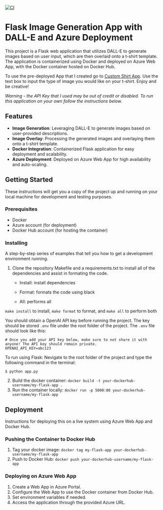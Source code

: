 [![CI](https://github.com/tommymmcguire/indivproj4/actions/workflows/main.yml/badge.svg)](https://github.com/tommymmcguire/indivproj4/actions/workflows/main.yml)

# Flask Image Generation App with DALL-E and Azure Deployment

This project is a Flask web application that utilizes DALL-E to generate images based on user input, which are then overlaid onto a t-shirt template. The application is containerized using Docker and deployed on Azure Web App, with the Docker container hosted on Docker Hub.

To use the pre-deployed App that I created go to [Custom Shirt App](https://customshirt.azurewebsites.net/). Use the text box to input the type of image you would like on your t-shirt. Enjoy and be creative!

*Warning - the API Key that I used may be out of credit or disabled. To run this application on your own follow the instructions below.*

## Features

- **Image Generation**: Leveraging DALL-E to generate images based on user-provided descriptions.
- **Image Overlay**: Processing the generated images and overlaying them onto a t-shirt template.
- **Docker Integration**: Containerized Flask application for easy deployment and scalability.
- **Azure Deployment**: Deployed on Azure Web App for high availability and auto-scaling.

## Getting Started

These instructions will get you a copy of the project up and running on your local machine for development and testing purposes.

### Prerequisites

- Docker
- Azure account (for deployment)
- Docker Hub account (for hosting the container)

### Installing

A step-by-step series of examples that tell you how to get a development environment running.

1. Clone the repository
Makefile and a requirements.txt to install all of the dependencies and assist in formating the code.

      - Install: install dependencies

      - Format: formats the code using black
      
      - All: performs all


`make install` to install, `make format` to format, and `make all` to perform both

You should obtain a OpenAI API key before running the project. The key should be stored `.env` file under the root folder of the project. The `.env` file should look like this:
```
# Once you add your API key below, make sure to not share it with anyone! The API key should remain private.
OPENAI_API_KEY=abc123
```

To run using Flask:
Nevigate to the root folder of the project and type the following command in the terminal:
``` 
$ python app.py
```


2. Build the docker container:
`docker build -t your-dockerhub-username/my-flask-app .`
3. Run the container locally:
`docker run -p 5000:80 your-dockerhub-username/my-flask-app`

## Deployment
Instructions for deploying this on a live system using Azure Web App and Docker Hub.

### Pushing the Container to Docker Hub
1. Tag your docker image:
`docker tag my-flask-app your-dockerhub-username/my-flask-app`
2. Push to Docker Hub:
`docker push your-dockerhub-username/my-flask-app`

### Deploying on Azure Web App
1. Create a Web App in Azure Portal.
2. Configure the Web App to use the Docker container from Docker Hub.
3. Set environment variables if needed.
4. Access the application through the provided Azure URL.